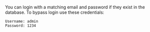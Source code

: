 You can login with a matching email and password if they exist in the database. To bypass login use these credentials: 
```
Username: admin
Password: 1234
```
